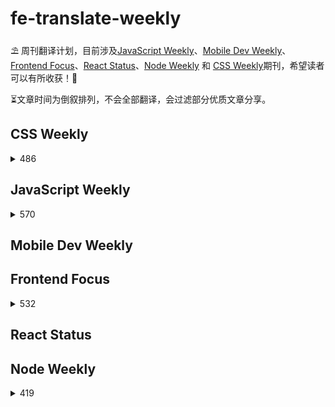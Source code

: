 # fe-translate-weekly
⛱ 周刊翻译计划，目前涉及[JavaScript Weekly](https://javascriptweekly.com/)、[Mobile Dev Weekly](https://mobiledevweekly.com/)、[Frontend Focus](https://frontendfoc.us/)、[React Status](https://react.statuscode.com/)、[Node Weekly](https://nodeweekly.com/) 和 [CSS Weekly](https://css-weekly.com/)期刊，希望读者可以有所收获！🥳

⏳文章时间为倒叙排列，不会全部翻译，会过滤部分优质文章分享。
## CSS Weekly
<details>
  <summary style="cursor: pointer">
    486
  </summary>

* [CSS中 :has() 选择器不仅仅是 “父选择器”](/CSS_Weekly/486/has_selector.md)
* [CSS自定义属性](/CSS_Weekly/486/cutsom_properties.md)

</details>

## JavaScript Weekly
<details>
  <summary style="cursor: pointer">
    570
  </summary>

* [ES2021：特性速递](/JavaScript_Weekly/570/ES2021_new_feature.md) 
* [比较 Svelte 和 React](/JavaScript_Weekly/570/svelte_vs_react.md) 
* [重新思考三元运算符](/JavaScript_Weekly/570/ternary.md) 

</details>

## Mobile Dev Weekly

## Frontend Focus
<details>
  <summary style="cursor: pointer">
    532
  </summary>

* [前端性能优化[0]](/Frontend_Focus/#532_frontend_web_performance.md)

</details>

## React Status

## Node Weekly
<details>
  <summary style="cursor: pointer">
    419
  </summary>

* [Node.js框架选择指南](/Node_Weekly/419/Nodejs_Framework_Selection_Guide.md) 

</details>